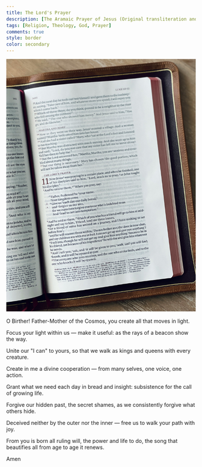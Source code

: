 ```yaml
---
title: The Lord's Prayer
description: [The Aramaic Prayer of Jesus (Original transliteration and translation from the Peshitta (Syriac-Aramaic)]
tags: [Religion, Theology, God, Prayer]
comments: true
style: border
color: secondary
---
```


![The Lord's Prayer](/assets/img/the-lords-prayer.jpg)

O Birther! Father-Mother of the Cosmos, you create all that moves in light.

Focus your light within us — make it useful: as the rays of a beacon show the way.

Unite our "I can" to yours, so that we walk as kings and queens with every creature.

Create in me a divine cooperation — from many selves, one voice, one action.

Grant what we need each day in bread and insight: subsistence for the call of growing life.

Forgive our hidden past, the secret shames, as we consistently forgive what others hide.

Deceived neither by the outer nor the inner — free us to walk your path with joy.

From you is born all ruling will, the power and life to do, the song that beautifies all from age to age it renews.

Amen
